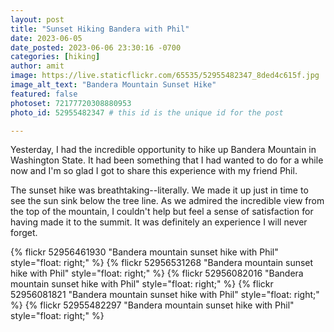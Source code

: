 ```yaml
---
layout: post
title: "Sunset Hiking Bandera with Phil"
date: 2023-06-05
date_posted: 2023-06-06 23:30:16 -0700
categories: [hiking]
author: amit
image: https://live.staticflickr.com/65535/52955482347_8ded4c615f.jpg
image_alt_text: "Bandera Mountain Sunset Hike"
featured: false
photoset: 72177720308880953
photo_id: 52955482347 # this id is the unique id for the post

---
```



Yesterday, I had the incredible opportunity to hike up Bandera Mountain in Washington State. It had been something that I had wanted to do for a while now and I'm so glad I got to share this experience with my friend Phil.

The sunset hike was breathtaking--literally. We made it up just in time to see the sun sink below the tree line. As we admired the incredible view from the top of the mountain, I couldn't help but feel a sense of satisfaction for having made it to the summit. It was definitely an experience I will never forget.

{% flickr 52956461930 "Bandera mountain sunset hike with Phil" style="float: right;"
 %}
{% flickr 52956531268 "Bandera mountain sunset hike with Phil" style="float: right;"
 %}
{% flickr 52956082016 "Bandera mountain sunset hike with Phil" style="float: right;"
 %}
{% flickr 52956081821 "Bandera mountain sunset hike with Phil" style="float: right;"
 %}
{% flickr 52955482297 "Bandera mountain sunset hike with Phil" style="float: right;"
 %}

